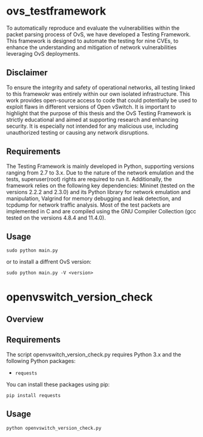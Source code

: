 # ovs_testframework
To automatically reproduce and evaluate the vulnerabilities within the packet parsing process of OvS, we have developed a Testing Framework. This framework is designed to automate the testing for nine CVEs, to enhance the understanding and mitigation of network vulnerabilities leveraging OvS deployments.

## Disclaimer
To ensure the integrity and safety of operational networks, all testing linked to this framewokr was entirely within our own isolated infrastructure. This work provides open-source access to code that could potentially be used to exploit flaws in different versions of Open vSwitch. It is important to highlight that the purpose of this thesis and the OvS Testing Framework is strictly educational and aimed at supporting research and enhancing security. It is especially not intended for any malicious use, including 
unauthorized testing or causing any network disruptions.

## Requirements
The Testing Framework is mainly developed in Python, supporting versions ranging from 2.7 to 3.x. Due to the nature of the network emulation and the tests, superuser(root) rights are required to run it. Additionally, the framework relies on the following key dependencies: Mininet (tested on the versions 2.2.2 and 2.3.0) and its Python library for network emulation and manipulation, Valgrind for memory debugging and leak detection, and tcpdump for network traffic analysis. Most of the test packets are implemented in C and are compiled using the GNU Compiler Collection (gcc tested on the versions 4.8.4 and 11.4.0).

## Usage
```
sudo python main.py
```
or to install a diffrent OvS version:
```
sudo python main.py -V <version>
```
# openvswitch_version_check
## Overview

## Requirements

The script openvswitch_version_check.py requires Python 3.x and the following Python packages:
- `requests`

You can install these packages using pip:

```
pip install requests
```
## Usage

```
python openvswitch_version_check.py
```
